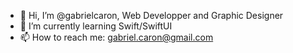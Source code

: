 - 👋 Hi, I’m @gabrielcaron, Web Developper and Graphic Designer
- 🌱 I’m currently learning Swift/SwiftUI
- 📫 How to reach me: gabriel.caron@gmail.com

<!---
gabrielcaron/gabrielcaron is a ✨ special ✨ repository because its `README.md` (this file) appears on your GitHub profile.
You can click the Preview link to take a look at your changes.
--->
